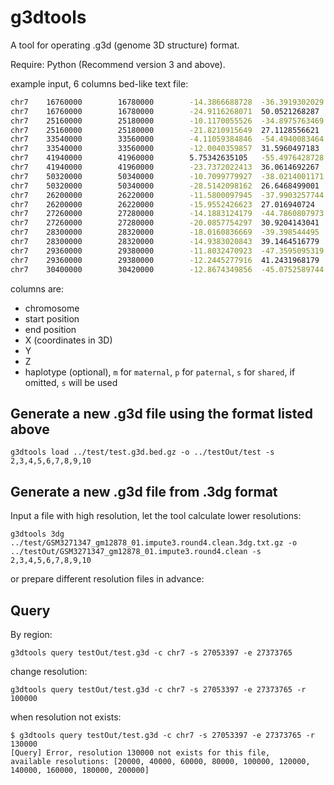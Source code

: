 # g3dtools

A tool for operating .g3d (genome 3D structure) format.

Require: Python (Recommend version 3 and above).

example input, 6 columns bed-like text file:

```bash
chr7    16760000        16780000        -14.3866688728  -36.3919302029  19.8483965881   m
chr7    16760000        16780000        -24.9116268071  50.0521268287   9.91073185128   p
chr7    25160000        25180000        -10.1170055526  -34.8975763469  20.2401719179   m
chr7    25160000        25180000        -21.8210915649  27.1128556621   13.4856945965   p
chr7    33540000        33560000        -4.11059384846  -54.4940083464  4.21321135564   m
chr7    33540000        33560000        -12.0040359857  31.5960497183   26.6925954134   p
chr7    41940000        41960000        5.75342635105   -55.4976428728  8.65307697332   m
chr7    41940000        41960000        -23.7372022413  36.0614692267   31.919119243    p
chr7    50320000        50340000        -10.7099779927  -38.0214001171  25.8308473821   m
chr7    50320000        50340000        -28.5142098162  26.6468499001   28.8634805533   p
chr7    26200000        26220000        -11.5800097945  -37.9903257744  16.2461100893   m
chr7    26200000        26220000        -15.9552426623  27.016940724    17.5722080595   p
chr7    27260000        27280000        -14.1883124179  -44.7860807973  12.4104162757   m
chr7    27260000        27280000        -20.0857754297  30.9204143041   18.4774635708   p
chr7    28300000        28320000        -18.0160836669  -39.398544495   12.811858164    m
chr7    28300000        28320000        -14.9383020843  39.1464516779   17.3743509519   p
chr7    29360000        29380000        -11.8032470923  -47.3595095319  13.2828128833   m
chr7    29360000        29380000        -12.2445277916  41.2431968179   14.8844908717   p
chr7    30400000        30420000        -12.8674349856  -45.0752589744  9.15498568359   m
```

columns are:

-   chromosome
-   start position
-   end position
-   X (coordinates in 3D)
-   Y
-   Z
-   haplotype (optional), `m` for `maternal`, `p` for `paternal`, `s` for `shared`, if omitted, `s` will be used

## Generate a new .g3d file using the format listed above

```console
g3dtools load ../test/test.g3d.bed.gz -o ../testOut/test -s 2,3,4,5,6,7,8,9,10
```

## Generate a new .g3d file from .3dg format

Input a file with high resolution, let the tool calculate lower resolutions:

```console
g3dtools 3dg ../test/GSM3271347_gm12878_01.impute3.round4.clean.3dg.txt.gz -o ../testOut/GSM3271347_gm12878_01.impute3.round4.clean -s 2,3,4,5,6,7,8,9,10
```

or prepare different resolution files in advance:

## Query

By region:

```console
g3dtools query testOut/test.g3d -c chr7 -s 27053397 -e 27373765
```

change resolution:

```console
g3dtools query testOut/test.g3d -c chr7 -s 27053397 -e 27373765 -r 100000
```

when resolution not exists:

```console
$ g3dtools query testOut/test.g3d -c chr7 -s 27053397 -e 27373765 -r 130000
[Query] Error, resolution 130000 not exists for this file,
available resolutions: [20000, 40000, 60000, 80000, 100000, 120000, 140000, 160000, 180000, 200000]
```
